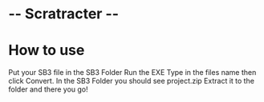# -- Scratracter --
# How to use
Put your SB3 file in the SB3 Folder
Run the EXE
Type in the files name then click Convert.
In the SB3 Folder you should see project.zip
Extract it to the folder and there you go!

